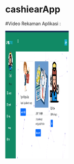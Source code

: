 # cashiearApp

#Video Rekaman Aplikasi : 

[<img src="https://github.com/dendiaryar/cashiearApp/blob/master/Dashboard_menu%20Manager.png"  width="200" height="400" />](https://youtu.be/17PLyilKPXg)
